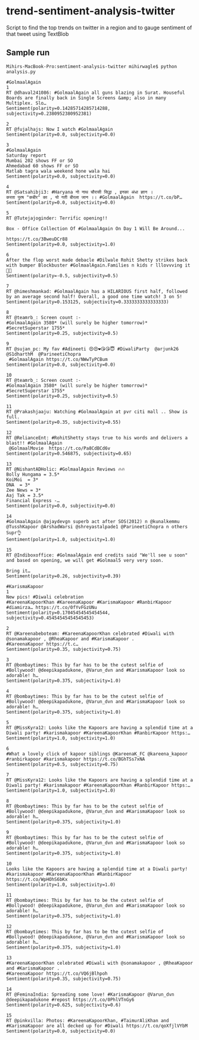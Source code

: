 # trend-sentiment-analysis-twitter
Script to find the top trends on twitter in a region and to gauge sentiment of that tweet using TextBlob
## Sample run
    Mihirs-MacBook-Pro:sentiment-analysis-twitter mihirwagle$ python analysis.py

    #GolmaalAgain
    1
    RT @dhaval241086: #GolmaalAgain all guns blazing in Surat. Houseful Boards are finally back in Single Screens &amp; also in many Multiplex. Slo…
    Sentiment(polarity=0.14285714285714288, subjectivity=0.2380952380952381)

    2
    RT @fujalhajs: Now I watch #GolmaalAgain
    Sentiment(polarity=0.0, subjectivity=0.0)

    3
    #GolmaalAgain
    Saturday report
    Mumbai 202 shows FF or SO
    Ahmedabad 60 shows FF or SO
    Matlab tagra wala weekend hone wala hai
    Sentiment(polarity=0.0, subjectivity=0.0)

    4
    RT @Satsahibji3: #Haryana नो नाथ चौरासी सिद्धा , इनका अंधा ज्ञान ।
    करता पुरष "कबीर" का , यो गती बीरला जान ।। #GolmaalAgain  https://t.co/bP…
    Sentiment(polarity=0.0, subjectivity=0.0)

    5
    RT @Tutejajoginder: Terrific opening!!

    Box - Office Collection Of #GolmaalAgain On Day 1 Will Be Around...

    https://t.co/3BweuDCr88
    Sentiment(polarity=0.0, subjectivity=1.0)

    6
    After the flop worst made debacle #Dilwale Rohit Shetty strikes back with bumper Blockbuster #GolmaalAgain.Families n kids r lllovvving it👍🏻
    Sentiment(polarity=-0.5, subjectivity=0.5)

    7
    RT @himeshmankad: #GolmaalAgain has a HILARIOUS first half, followed by an average second half! Overall, a good one time watch! 3 on 5!
    Sentiment(polarity=0.153125, subjectivity=0.3333333333333333)

    8
    RT @teamrb_: Screen count :-
    #GolmaalAgain 3580* (will surely be higher tomorrow)*
    #SecretSuperstar 1755*
    Sentiment(polarity=0.25, subjectivity=0.5)

    9
    RT @sujan_pc: My fav #Adineeti 😍😍❤😘😘😇 #DiwaliParty  @arjunk26  @S1dharthM  @ParineetiChopra
     #GolmaalAgain https://t.co/NWwTyPCBum
    Sentiment(polarity=0.0, subjectivity=0.0)

    10
    RT @teamrb_: Screen count :-
    #GolmaalAgain 3580* (will surely be higher tomorrow)*
    #SecretSuperstar 1755*
    Sentiment(polarity=0.25, subjectivity=0.5)

    11
    RT @Prakashjaaju: Watching #GolmaalAgain at pvr citi mall .. Show is full.
    Sentiment(polarity=0.35, subjectivity=0.55)

    12
    RT @RelianceEnt: #RohitShetty stays true to his words and delivers a blast!! #GolmaalAgain
     @GolmaalMovie  https://t.co/Pa8CdBCd6v
    Sentiment(polarity=0.546875, subjectivity=0.65)

    13
    RT @NishantADHolic: #GolmaalAgain Reviews 🔥🔥
    Bolly Hungama = 3.5*
    KoiMoi  = 3*
    DNA  = 3*
    Zee News = 3*
    Aaj Tak = 3.5*
    Financial Express -…
    Sentiment(polarity=0.0, subjectivity=0.0)

    14
    #GolmaalAgain @ajaydevgn superb act after SOS(2012) n @kunalkemmu @TusshKapoor @ArshadWarsi @shreyastalpade1 @ParineetiChopra n others Supr👌
    Sentiment(polarity=1.0, subjectivity=1.0)

    15
    RT @Indiboxoffice: #GolmaalAgain end credits said "We'll see u soon" and based on opening, we will get #Golmaal5 very very soon.

    Bring it…
    Sentiment(polarity=0.26, subjectivity=0.39)

    #KarismaKapoor
    1
    New pics! #Diwali celebration
    #KareenaKapoorKhan #KareenaKapoor #KarismaKapoor #RanbirKapoor #diamirza… https://t.co/0fYvFGzUNu
    Sentiment(polarity=0.17045454545454544, subjectivity=0.45454545454545453)

    2
    RT @Kareenabeboteam: #KareenaKapoorKhan celebrated #Diwali with @sonamakapoor , @RheaKapoor and #KarismaKapoor .
    #KareenaKapoor https://t.c…
    Sentiment(polarity=0.35, subjectivity=0.75)

    3
    RT @bombaytimes: This by far has to be the cutest selfie of #Bollywood! @deepikapadukone, @Varun_dvn and #KarismaKapoor look so adorable! h…
    Sentiment(polarity=0.375, subjectivity=1.0)

    4
    RT @bombaytimes: This by far has to be the cutest selfie of #Bollywood! @deepikapadukone, @Varun_dvn and #KarismaKapoor look so adorable! h…
    Sentiment(polarity=0.375, subjectivity=1.0)

    5
    RT @MissKyra12: Looks like the Kapoors are having a splendid time at a Diwali party! #karismakapoor #KareenaKapoorKhan #RanbirKapoor https:…
    Sentiment(polarity=1.0, subjectivity=1.0)

    6
    #What a lovely click of kapoor siblings @KareenaK_FC @kareena_kapoor #ranbirkapoor #karismakapoor https://t.co/BGhTSs7xNA
    Sentiment(polarity=0.5, subjectivity=0.75)

    7
    RT @MissKyra12: Looks like the Kapoors are having a splendid time at a Diwali party! #karismakapoor #KareenaKapoorKhan #RanbirKapoor https:…
    Sentiment(polarity=1.0, subjectivity=1.0)

    8
    RT @bombaytimes: This by far has to be the cutest selfie of #Bollywood! @deepikapadukone, @Varun_dvn and #KarismaKapoor look so adorable! h…
    Sentiment(polarity=0.375, subjectivity=1.0)

    9
    RT @bombaytimes: This by far has to be the cutest selfie of #Bollywood! @deepikapadukone, @Varun_dvn and #KarismaKapoor look so adorable! h…
    Sentiment(polarity=0.375, subjectivity=1.0)

    10
    Looks like the Kapoors are having a splendid time at a Diwali party! #karismakapoor #KareenaKapoorKhan #RanbirKapoor https://t.co/WpHOhS6bKx
    Sentiment(polarity=1.0, subjectivity=1.0)

    11
    RT @bombaytimes: This by far has to be the cutest selfie of #Bollywood! @deepikapadukone, @Varun_dvn and #KarismaKapoor look so adorable! h…
    Sentiment(polarity=0.375, subjectivity=1.0)

    12
    RT @bombaytimes: This by far has to be the cutest selfie of #Bollywood! @deepikapadukone, @Varun_dvn and #KarismaKapoor look so adorable! h…
    Sentiment(polarity=0.375, subjectivity=1.0)

    13
    #KareenaKapoorKhan celebrated #Diwali with @sonamakapoor , @RheaKapoor and #KarismaKapoor .
    #KareenaKapoor https://t.co/VQ6jBlhpoh
    Sentiment(polarity=0.35, subjectivity=0.75)

    14
    RT @FeminaIndia: Spreading some love! #KarismaKapoor @Varun_dvn  @deepikapadukone #repost https://t.co/0PhlVTnGy6
    Sentiment(polarity=0.625, subjectivity=0.6)

    15
    RT @pinkvilla: Photos: #KareenaKapoorKhan, #TaimurAliKhan and #KarismaKapoor are all decked up for #Diwali https://t.co/qoXfjlVYbM
    Sentiment(polarity=0.0, subjectivity=0.0)
